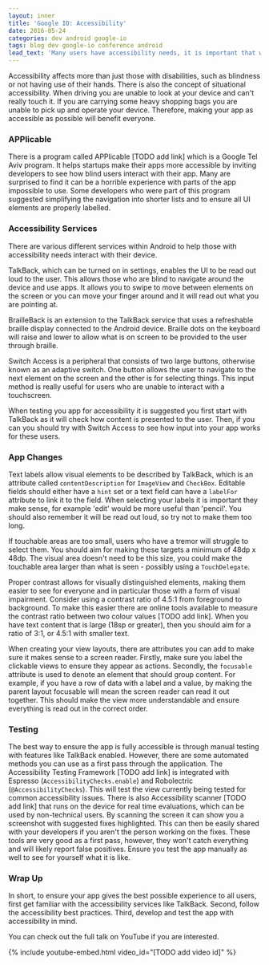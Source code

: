 ```yaml
---
layout: inner
title: 'Google IO: Accessibility'
date: 2016-05-24
categories: dev android google-io
tags: blog dev google-io conference android
lead_text: 'Many users have accessibility needs, it is important that we create products that can be used by everyone. We should aim to challenge assumptions for the benefit of all users.'
---
```


Accessibility affects more than just those with disabilities, such as blindness or not having use of their hands. There is also the concept of situational accessibility. When driving you are unable to look at your device and can't really touch it. If you are carrying some heavy shopping bags you are unable to pick up and operate your device. Therefore, making your app as accessible as possible will benefit everyone.

### APPlicable

There is a program called APPlicable [TODO add link] which is a Google Tel Aviv program. It helps startups make their apps more accessible by inviting developers to see how blind users interact with their app. Many are surprised to find it can be a horrible experience with parts of the app impossible to use. Some developers who were part of this program suggested simplifying the navigation into shorter lists and to ensure all UI elements are properly labelled.

### Accessibility Services

There are various different services within Android to help those with accessibility needs interact with their device.

TalkBack, which can be turned on in settings, enables the UI to be read out loud to the user. This allows those who are blind to navigate around the device and use apps. It allows you to swipe to move between elements on the screen or you can move your finger around and it will read out what you are pointing at.

BrailleBack is an extension to the TalkBack service that uses a refreshable braille display connected to the Android device. Braille dots on the keyboard will raise and lower to allow what is on screen to be provided to the user through braille.

Switch Access is a peripheral that consists of two large buttons, otherwise known as an adaptive switch. One button allows the user to navigate to the next element on the screen and the other is for selecting things. This input method is really useful for users who are unable to interact with a touchscreen.

When testing you app for accessibility it is suggested you first start with TalkBack as it will check how content is presented to the user. Then, if you can you should try with Switch Access to see how input into your app works for these users.

### App Changes

Text labels allow visual elements to be described by TalkBack, which is an attribute called `contentDescription` for `ImageView` and `CheckBox`. Editable fields should either have a `hint` set or a text field can have a `labelFor` attribute to link it to the field. When selecting your labels it is important they make sense, for example 'edit' would be more useful than 'pencil'. You should also remember it will be read out loud, so try not to make them too long.

If touchable areas are too small, users who have a tremor will struggle to select them. You should aim for making these targets a minimum of 48dp x 48dp. The visual area doesn't need to be this size, you could make the touchable area larger than what is seen - possibly using a `TouchDelegate`.

Proper contrast allows for visually distinguished elements, making them easier to see for everyone and in particular those with a form of visual impairment. Consider using a contrast ratio of 4.5:1 from foreground to background. To make this easier there are online tools available to measure the contrast ratio between two colour values [TODO add link]. When you have text content that is large (18sp or greater), then you should aim for a ratio of 3:1, or 4.5:1 with smaller text.

When creating your view layouts, there are attributes you can add to make sure it makes sense to a screen reader. Firstly, make sure you label the clickable views to ensure they appear as actions. Secondly, the `focusable` attribute is used to denote an element that should group content. For example, if you have a row of data with a label and a value, by making the parent layout focusable will mean the screen reader can read it out together. This should make the view more understandable and ensure everything is read out in the correct order.

### Testing

The best way to ensure the app is fully accessible is through manual testing with features like TalkBack enabled. However, there are some automated methods you can use as a first pass through the application. The Accessibility Testing Framework [TODO add link] is integrated with Espresso (`AccessibilityChecks.enable`) and Robolectric (`@AccessibilityChecks`). This will test the view currently being tested for common accessibility issues. There is also Accessibility scanner [TODO add link] that runs on the device for real time evaluations, which can be used by non-technical users. By scanning the screen it can show you a screenshot with suggested fixes highlighted. This can then be easily shared with your developers if you aren't the person working on the fixes. These tools are very good as a first pass, however, they won't catch everything and will likely report false positives. Ensure you test the app manually as well to see for yourself what it is like.

### Wrap Up

In short, to ensure your app gives the best possible experience to all users, first get familiar with the accessibility services like TalkBack. Second, follow the accessibility best practices. Third, develop and test the app with accessibility in mind.

You can check out the full talk on YouTube if you are interested.

{% include youtube-embed.html
            video_id="[TODO add video id]" %}
